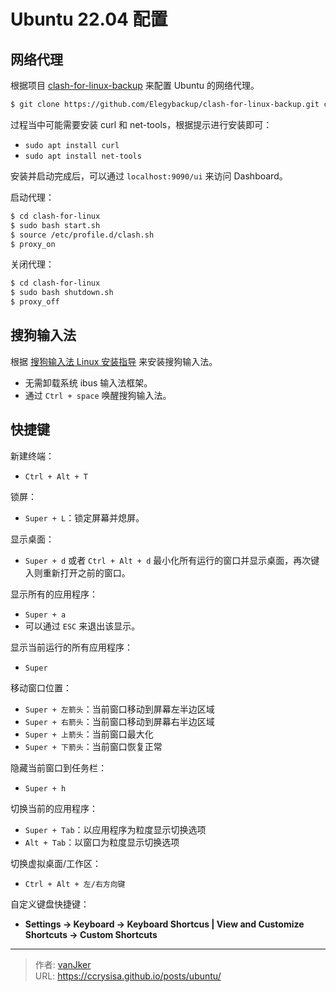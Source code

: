 # Ubuntu 22.04 配置


## 网络代理

根据项目 [clash-for-linux-backup][cflbp] 来配置 Ubuntu 的网络代理。

```bash
$ git clone https://github.com/Elegybackup/clash-for-linux-backup.git clash-for-linux
```

过程当中可能需要安装 curl 和 net-tools，根据提示进行安装即可：

- `sudo apt install curl`
- `sudo apt install net-tools`

安装并启动完成后，可以通过 `localhost:9090/ui` 来访问 Dashboard。

启动代理：

```bash
$ cd clash-for-linux
$ sudo bash start.sh
$ source /etc/profile.d/clash.sh
$ proxy_on
```

关闭代理：

```bash
$ cd clash-for-linux
$ sudo bash shutdown.sh
$ proxy_off
```

## 搜狗输入法

根据 [搜狗输入法 Linux 安装指导][sougou-linux-guide] 来安装搜狗输入法。

- 无需卸载系统 ibus 输入法框架。
- 通过 `Ctrl + space` 唤醒搜狗输入法。

## 快捷键

新建终端：
- `Ctrl + Alt + T`

锁屏：
- `Super + L`：锁定屏幕并熄屏。

显示桌面：
- `Super + d` 或者 `Ctrl + Alt + d` 最小化所有运行的窗口并显示桌面，再次键入则重新打开之前的窗口。

显示所有的应用程序：
- `Super + a` 
- 可以通过 `ESC` 来退出该显示。

显示当前运行的所有应用程序：
- `Super`

移动窗口位置：
- `Super + 左箭头`：当前窗口移动到屏幕左半边区域
- `Super + 右箭头`：当前窗口移动到屏幕右半边区域
- `Super + 上箭头`：当前窗口最大化
- `Super + 下箭头`：当前窗口恢复正常

隐藏当前窗口到任务栏：
- `Super + h`

切换当前的应用程序：
- `Super + Tab`：以应用程序为粒度显示切换选项
- `Alt + Tab`：以窗口为粒度显示切换选项

切换虚拟桌面/工作区：
- `Ctrl + Alt + 左/右方向键`

自定义键盘快捷键：
- **Settings -> Keyboard -> Keyboard Shortcus | View and Customize Shortcuts -> Custom Shortcuts**


[cflbp]: https://github.com/Elegybackup/clash-for-linux-backup
[sougou-linux-guide]: https://shurufa.sogou.com/linux/guide


---

> 作者: [vanJker](https://github.com/vanJker)  
> URL: https://ccrysisa.github.io/posts/ubuntu/  

